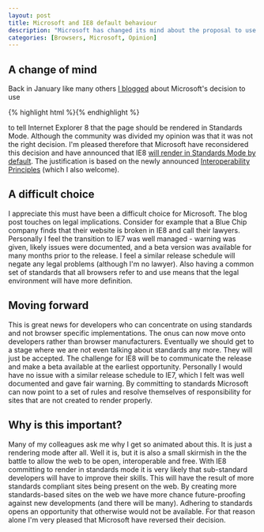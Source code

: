 ```yaml
--- 
layout: post
title: Microsoft and IE8 default behaviour
description: "Microsoft has changed its mind about the proposal to use a meta tag to trigger IE8 to use the standards rendering mode. "
categories: [Browsers, Microsoft, Opinion]
---
```

## A change of mind

Back in January like many others [I blogged][1] about Microsoft's decision to use 

{% highlight html %}<meta http-equiv="X-UA-Compatible" content="IE=8" />{% endhighlight %} 

to tell Internet Explorer 8 that the page should be rendered in Standards Mode. Although the community was divided my opinion was that it was not the right decision. I'm pleased therefore that Microsoft have reconsidered this decision and have announced that IE8 [will render in Standards Mode by default][2]. The justification is based on the newly announced [Interoperability Principles][3] (which I also welcome).

## A difficult choice

I appreciate this must have been a difficult choice for Microsoft. The blog post touches on legal implications. Consider for example that a Blue Chip company finds that their website is broken in IE8 and call their lawyers. Personally I feel the transition to IE7 was well managed - warning was given, likely issues were documented, and a beta version was available for many months prior to the release. I feel a similar release schedule will negate any legal problems (although I'm no lawyer). Also having a common set of standards that all browsers refer to and use means that the legal environment will have more definition. 

## Moving forward

This is great news for developers who can concentrate on using standards and not browser specific implementations. The onus can now move onto developers rather than browser manufacturers. Eventually we should get to a stage where we are not even talking about standards any more. They will just be accepted. The challenge for IE8 will be to communicate the release and make a beta available at the earliest opportunity. Personally I would have no issue with a similar release schedule to IE7, which I felt was well documented and gave fair warning. By committing to standards Microsoft can now point to a set of rules and resolve themselves of responsibility for sites that are not created to render properly. 

## Why is this important?

Many of my colleagues ask me why I get so animated about this. It is just a rendering mode after all. Well it is, but it is also a small skirmish in the the battle to allow the web to be open, interoperable and free. With IE8 committing to render in standards mode it is very likely that sub-standard developers will have to improve their skills. This will have the result of more standards compliant sites being present on the web. By creating more standards-based sites on the web we have more chance future-proofing against new developments (and there will be many). Adhering to standards opens an opportunity that otherwise would not be available. For that reason alone I'm very pleased that Microsoft have reversed their decision.

 [1]: http://shapeshed.com/journal/ie8_the_good_the_bad_and_the_ugly/
 [2]: http://blogs.msdn.com/ie/archive/2008/03/03/microsoft-s-interoperability-principles-and-ie8.aspx
 [3]: http://www.microsoft.com/presspass/presskits/interoperability/default.mspx
